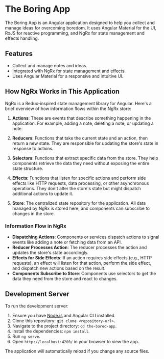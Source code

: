 # The Boring App
The Boring App is an Angular application designed to help you collect and manage ideas for overcoming boredom. It uses Angular Material for the UI, RxJS for reactive programming, and NgRx for state management and effects handling.

## Features
- Collect and manage notes and ideas.
- Integrated with NgRx for state management and effects.
- Uses Angular Material for a responsive and intuitive UI.

## How NgRx Works in This Application
NgRx is a Redux-inspired state management library for Angular. Here's a brief overview of how information flows within the NgRx store:

1. **Actions**: These are events that describe something happening in the application. For example, adding a note, deleting a note, or updating a note.

2. **Reducers**: Functions that take the current state and an action, then return a new state. They are responsible for updating the store's state in response to actions.

3. **Selectors**: Functions that extract specific data from the store. They help components retrieve the data they need without exposing the entire state structure.

4. **Effects**: Functions that listen for specific actions and perform side effects like HTTP requests, data processing, or other asynchronous operations. They don't alter the store's state but might dispatch additional actions to update it.

5. **Store**: The centralized state repository for the application. All data managed by NgRx is stored here, and components can subscribe to changes in the store.

### Information Flow in NgRx
- **Dispatching Actions**: Components or services dispatch actions to signal events like adding a note or fetching data from an API.
- **Reducer Processes Action**: The reducer processes the action and updates the store's state accordingly.
- **Effects for Side Effects**: If an action requires side effects (e.g., HTTP requests), an effect will listen for that action, perform the side effect, and dispatch new actions based on the result.
- **Components Subscribe to Store**: Components use selectors to get the data they need from the store and react to changes.

## Development Server
To run the development server:
1. Ensure you have [Node.js](https://nodejs.org/) and Angular CLI installed.
2. Clone this repository: `git clone <repository-url>`.
3. Navigate to the project directory: `cd the-bored-app`.
4. Install the dependencies: `npm install`.
5. Run `ng serve`.
6. Open `http://localhost:4200/` in your browser to view the app.

The application will automatically reload if you change any source files.


